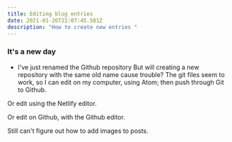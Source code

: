 ```yaml
---
title: Editing blog entries
date: 2021-01-26T22:07:45.581Z
description: "How to create new entries "
---
```



### It's a new day
- I've just renamed the Github repository
But will creating a new repository with the same old name cause trouble?
The git files seem to work, so I can edit on my computer, using Atom; then push through Git to Github.

Or edit using the Netlify editor.

Or edit on Github, with the Github editor.

Still can't figure out how to add images to posts.
